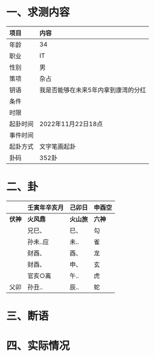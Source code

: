 # 一、求测内容
|项目|内容|
|:-|:-|
|年龄|34|
|职业|IT|
|性别|男|
|策项|杂占|
|钥语|我是否能够在未来5年内拿到康湾的分红|
|条件||
|时限||
|起卦时间|2022年11月22日18点|
|事件时间||
|起卦方式|文字笔画起卦|
|卦码|352卦|

# 二、卦
||壬寅年辛亥月|己卯日|申酉空|
|:-|:-|:-|:-|
|**伏神**|**火风鼎**|**火山旅**|**六神**|
||兄巳、|巳、|勾|
||孙未..应|未..|雀|
||财酉、|酉、|龙|
||财酉、|申、|玄|
||官亥○离|午..|虎|
|父卯|孙丑..|辰..|蛇|


# 三、断语

# 四、实际情况